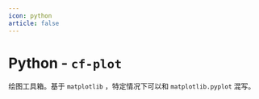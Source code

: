 ```yaml
---
icon: python
article: false
---
```


# Python - `cf-plot`

绘图工具箱。基于 `matplotlib` ，特定情况下可以和 `matplotlib.pyplot` 混写。

<AutoCatalog />
